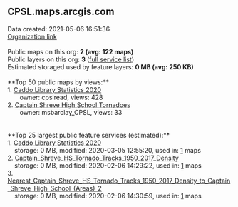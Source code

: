 <h2>CPSL.maps.arcgis.com</h2> Data created: 2021-05-06 16:51:36 <br /><a target='new' href='https://CPSL.maps.arcgis.com'>Organization link</a><br /><br />Public maps on this org: <b>2 (avg: 122 maps)</b><br />Public layers on this org: <b>3 </b>(<a target='new' href='https://services.arcgis.com/br6rj2AXiTMwC790/ArcGIS/rest/services'>full service list</a>)<br />Estimated storaged used by feature layers: <b>0 MB (avg: 250 KB)</b><br /><br />**Top 50 public maps by views:**<br />  1. <a target='new' href='https://www.arcgis.com/home/item.html?id=5463a7925ee845d4b9f2dd9ebed797d1'>Caddo Library Statistics 2020</a> <br />  &nbsp;&nbsp;&nbsp;&nbsp; &nbsp;&nbsp;owner: cpslread, views: 428<br />  2. <a target='new' href='https://www.arcgis.com/home/item.html?id=d107ae585b4c4e5182c802a4b1a6c688'>Captain Shreve High School Tornadoes</a> <br />  &nbsp;&nbsp;&nbsp;&nbsp; &nbsp;&nbsp;owner: msbarclay_CPSL, views: 33<br /><br /><br />**Top 25 largest public feature services (estimated):**<br /> 1. <a target='new' href='https://www.arcgis.com/home/item.html?id=384f6549f747446b9f9b3bc99542fb58'>Caddo Library Statistics 2020</a><br /> &nbsp;&nbsp;&nbsp;&nbsp;storage: 0 MB, modified: 2020-03-05 12:55:20,  used in: <a target='new' href='https://ed-ind-tb.s3-us-west-1.amazonaws.com/ADI/384f6549f747446b9f9b3bc99542fb58.html'> 1</a> maps<br /> 2. <a target='new' href='https://www.arcgis.com/home/item.html?id=f06acdb29053425b9fa8d1a04a90b253'>Captain_Shreve_HS_Tornado_Tracks_1950_2017_Density</a><br /> &nbsp;&nbsp;&nbsp;&nbsp;storage: 0 MB, modified: 2020-02-06 14:29:22,  used in: <a target='new' href='https://ed-ind-tb.s3-us-west-1.amazonaws.com/ADI/f06acdb29053425b9fa8d1a04a90b253.html'> 1</a> maps<br /> 3. <a target='new' href='https://www.arcgis.com/home/item.html?id=004b9f0ceb5e4b1fa7299a52d8266072'>Nearest_Captain_Shreve_HS_Tornado_Tracks_1950_2017_Density_to_Captain_Shreve_High_School_(Areas)_2</a><br /> &nbsp;&nbsp;&nbsp;&nbsp;storage: 0 MB, modified: 2020-02-06 14:30:59,  used in: <a target='new' href='https://ed-ind-tb.s3-us-west-1.amazonaws.com/ADI/004b9f0ceb5e4b1fa7299a52d8266072.html'> 1</a> maps<br />